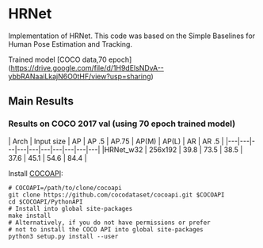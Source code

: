 # HRNet
Implementation of HRNet.
This code was based on the Simple Baselines for Human Pose Estimation and Tracking. 

Trained model [COCO data,70 epoch] (https://drive.google.com/file/d/1H9dElsNDvA--ybbRANaaiLkajN6O0tHF/view?usp=sharing)

## Main Results 
### Results on COCO 2017 val (using 70 epoch trained model)
| Arch | Input size | AP | AP .5 | AP.75 | AP(M) | AP(L) | AR | AR .5 |
|---|---|---|---|---|---|---|---|---|---|
|HRNet_w32 | 256x192 | 39.8 | 73.5 | 38.5 | 37.6 | 45.1 | 54.6 | 84.4 |


Install [COCOAPI](https://github.com/cocodataset/cocoapi):
   ```
   # COCOAPI=/path/to/clone/cocoapi
   git clone https://github.com/cocodataset/cocoapi.git $COCOAPI
   cd $COCOAPI/PythonAPI
   # Install into global site-packages
   make install
   # Alternatively, if you do not have permissions or prefer
   # not to install the COCO API into global site-packages
   python3 setup.py install --user
   ```
